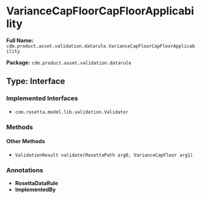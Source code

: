 # VarianceCapFloorCapFloorApplicability

**Full Name:** `cdm.product.asset.validation.datarule.VarianceCapFloorCapFloorApplicability`

**Package:** `cdm.product.asset.validation.datarule`

## Type: Interface

### Implemented Interfaces

- `com.rosetta.model.lib.validation.Validator`

### Methods

#### Other Methods

- `ValidationResult validate(RosettaPath arg0, VarianceCapFloor arg1)`

### Annotations

- **RosettaDataRule**
- **ImplementedBy**

